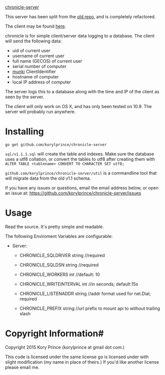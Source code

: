[chronicle-server](https://github.com/korylprince/chronicle-server)

This server has been split from the [old repo](https://github.com/korylprince/chronicle), and is completely refactored.

The client may be found [here](https://github.com/korylprince/chronicle-client).

chronicle is for simple client/server data logging to a database.
The client will send the following data:
 
* uid of current user
* username of current user
* full name (GECOS) of current user
* serial number of computer
* [munki](http://munki.github.io/munki/) ClientIdentifier
* hostname of computer
* local IP address of computer

The server logs this to a database along with the time and IP of the client as seen by the server.

The client will only work on OS X, and has only been tested on 10.9. The server will probably run anywhere.

# Installing

`go get github.com/korylprince/chronicle-server`

`sql/v1.1.1.sql` will create the table and indexes. Make sure the database uses a utf8 collation, or convert the tables to utf8 after creating them with `ALTER TABLE <tablename> CONVERT TO CHARACTER SET utf8;`

`github.com/korylprince/chronicle-server/util` is a commandline tool that will migrate data from the old v1.1 schema.

If you have any issues or questions, email the email address below, or open an issue at:
https://github.com/korylprince/chronicle-server/issues

# Usage

Read the source. It's pretty simple and readable.

The following Enviroment Variables are configurable:

* Server:

    * CHRONICLE_SQLDRIVER string //required
    * CHRONICLE_SQLDSN    string //required

    * CHRONICLE_WORKERS       int //default: 10
    * CHRONICLE_WRITEINTERVAL int //in seconds; default:15s

    * CHRONICLE_LISTENADDR string //addr format used for net.Dial; required
    * CHRONICLE_PREFIX     string //url prefix to mount api to without trailing slash

# Copyright Information#

Copyright 2015 Kory Prince (korylprince at gmail dot com.)

This code is licensed under the same license go is licensed under with slight modification (my name in place of theirs.) If you'd like another license please email me.
